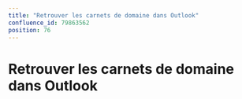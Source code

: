 ```yaml
---
title: "Retrouver les carnets de domaine dans Outlook"
confluence_id: 79863562
position: 76
---
```

# Retrouver les carnets de domaine dans Outlook


